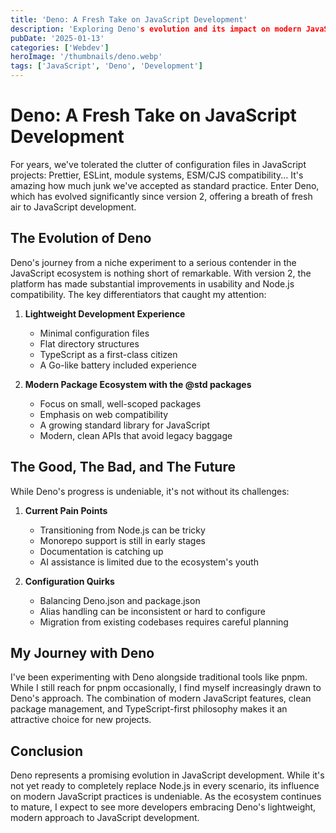 ```yaml
---
title: 'Deno: A Fresh Take on JavaScript Development'
description: 'Exploring Deno's evolution and its impact on modern JavaScript development'
pubDate: '2025-01-13'
categories: ['Webdev']
heroImage: '/thumbnails/deno.webp'
tags: ['JavaScript', 'Deno', 'Development']
---
```


# Deno: A Fresh Take on JavaScript Development

For years, we've tolerated the clutter of configuration files in JavaScript projects: Prettier, ESLint, module systems, ESM/CJS compatibility... It's amazing how much junk we've accepted as standard practice. Enter Deno, which has evolved significantly since version 2, offering a breath of fresh air to JavaScript development.

## The Evolution of Deno

Deno's journey from a niche experiment to a serious contender in the JavaScript ecosystem is nothing short of remarkable. With version 2, the platform has made substantial improvements in usability and Node.js compatibility. The key differentiators that caught my attention:

1. **Lightweight Development Experience**

   - Minimal configuration files
   - Flat directory structures
   - TypeScript as a first-class citizen
   - A Go-like battery included experience

2. **Modern Package Ecosystem with the @std packages**

   - Focus on small, well-scoped packages
   - Emphasis on web compatibility
   - A growing standard library for JavaScript
   - Modern, clean APIs that avoid legacy baggage

## The Good, The Bad, and The Future

While Deno's progress is undeniable, it's not without its challenges:

1. **Current Pain Points**

   - Transitioning from Node.js can be tricky
   - Monorepo support is still in early stages
   - Documentation is catching up
   - AI assistance is limited due to the ecosystem's youth

2. **Configuration Quirks**
   - Balancing Deno.json and package.json
   - Alias handling can be inconsistent or hard to configure
   - Migration from existing codebases requires careful planning

## My Journey with Deno

I've been experimenting with Deno alongside traditional tools like pnpm. While I still reach for pnpm occasionally, I find myself increasingly drawn to Deno's approach. The combination of modern JavaScript features, clean package management, and TypeScript-first philosophy makes it an attractive choice for new projects.

## Conclusion

Deno represents a promising evolution in JavaScript development. While it's not yet ready to completely replace Node.js in every scenario, its influence on modern JavaScript practices is undeniable. As the ecosystem continues to mature, I expect to see more developers embracing Deno's lightweight, modern approach to JavaScript development.
